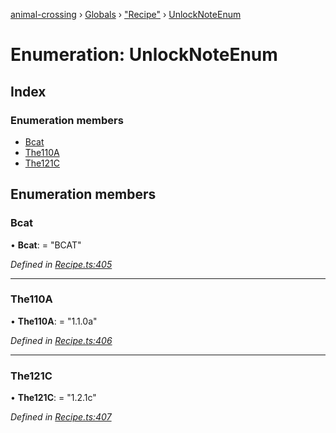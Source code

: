 [animal-crossing](../README.md) › [Globals](../globals.md) › ["Recipe"](../modules/_recipe_.md) › [UnlockNoteEnum](_recipe_.unlocknoteenum.md)

# Enumeration: UnlockNoteEnum

## Index

### Enumeration members

* [Bcat](_recipe_.unlocknoteenum.md#bcat)
* [The110A](_recipe_.unlocknoteenum.md#the110a)
* [The121C](_recipe_.unlocknoteenum.md#the121c)

## Enumeration members

###  Bcat

• **Bcat**: = "BCAT"

*Defined in [Recipe.ts:405](https://github.com/Norviah/animal-crossing/blob/2c80bbc/module/types/Recipe.ts#L405)*

___

###  The110A

• **The110A**: = "1.1.0a"

*Defined in [Recipe.ts:406](https://github.com/Norviah/animal-crossing/blob/2c80bbc/module/types/Recipe.ts#L406)*

___

###  The121C

• **The121C**: = "1.2.1c"

*Defined in [Recipe.ts:407](https://github.com/Norviah/animal-crossing/blob/2c80bbc/module/types/Recipe.ts#L407)*
